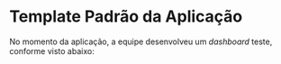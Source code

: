 # Template Padrão da Aplicação

No momento da aplicação, a equipe desenvolveu um _dashboard_ teste, conforme visto abaixo:

